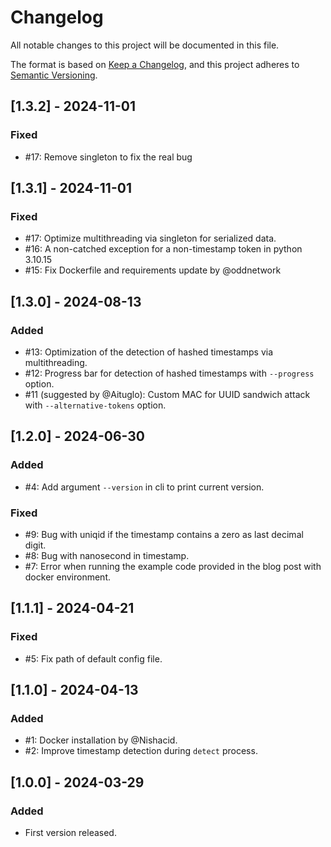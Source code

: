 # Changelog

All notable changes to this project will be documented in this file.

The format is based on [Keep a Changelog](https://keepachangelog.com/en/1.0.0/),
and this project adheres to [Semantic Versioning](https://semver.org/spec/v2.0.0.html).

## [1.3.2] - 2024-11-01

### Fixed

- #17: Remove singleton to fix the real bug

## [1.3.1] - 2024-11-01

### Fixed

- #17: Optimize multithreading via singleton for serialized data.
- #16: A non-catched exception for a non-timestamp token in python 3.10.15
- #15: Fix Dockerfile and requirements update by @oddnetwork

## [1.3.0] - 2024-08-13

### Added

- #13: Optimization of the detection of hashed timestamps via multithreading.
- #12: Progress bar for detection of hashed timestamps with `--progress` option.
- #11 (suggested by @Aituglo): Custom MAC for UUID sandwich attack with `--alternative-tokens` option.

## [1.2.0] - 2024-06-30

### Added

- #4: Add argument `--version` in cli to print current version.

### Fixed

- #9: Bug with uniqid if the timestamp contains a zero as last decimal digit.
- #8: Bug with nanosecond in timestamp.
- #7: Error when running the example code provided in the blog post with docker environment.

## [1.1.1] - 2024-04-21

### Fixed

- #5: Fix path of default config file.


## [1.1.0] - 2024-04-13

### Added

- #1: Docker installation by @Nishacid.
- #2: Improve timestamp detection during `detect` process.

## [1.0.0] - 2024-03-29

### Added

- First version released.
